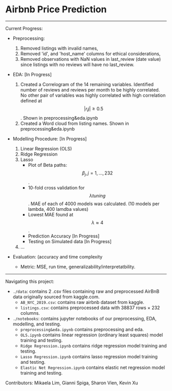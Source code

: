 # Airbnb Price Prediction
------------------------------------------
Current Progress:
- Preprocessing: 
   1) Removed listings with invalid names, 
   2) Removed 'id', and 'host_name' columns for ethical considerations, 
   3) Removed observations with NaN values in last_review (date value) since listings with no reviews will have no last_review.

- EDA: [In Progress]
   1) Created a Correlogram of the 14 remaining variables. Identified number of reviews and reviews per month to be highly correlated. No other pair of variables was highly correlated with high correlation defined at $$|r_ij| \ge 0.5$$. Shown in preprocessing&eda.ipynb
   2) Created a Word cloud from listing names. Shown in preprocessing&eda.ipynb

- Modelling Procedure: [In Progress]
  1) Linear Regression (OLS)
  2) Ridge Regression
  3) Lasso
      - Plot of Beta paths: $$\beta_{j}, j = 1,...,232$$.
      - 10-fold cross validation for $$\lambda tuning$$. MAE of each of 4000 models was calculated. (10 models per lambda, 400 lamdba values) 
      - Lowest MAE found at $$\lambda \approx 4$$.
      - Prediction Accuracy [In Progress]
      - Testing on Simulated data [In Progress]
  5) ... 

- Evaluation: (accuracy and time complexity
  - Metric: MSE, run time, generalizability/interpretatbility.

------------------------------------------

Navigating this project:
* `./data`: contains 2 .csv files containing raw and preprocessed AirBnB data originally sourced from kaggle.com.
  - `AB_NYC_2019.csv`: contains raw airbnb dataset from kaggle.
  - `listings.csv`: contains preprocessed data with 38837 rows × 232 columns.
* `./notebooks`: contains jupyter notebooks of our preprocessing, EDA, modelling, and testing. 
  - `preprocessing&eda.ipynb` contains preprocessing and eda.
  - `OLS.ipynb` contains linear regression (ordinary least squares) model training and testing.
  - `Ridge Regression.ipynb` contains ridge regression model training and testing.
  - `Lasso Regression.ipynb` contains lasso regression model training and testing.  
  - `Elastic Net Regression.ipynb` contains elastic net regression model training and testing.
    





Contributors: Mikaela Lim, Gianni Spiga, Sharon Vien, Kevin Xu
